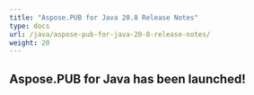 ```yaml
---
title: "Aspose.PUB for Java 20.8 Release Notes"
type: docs
url: /java/aspose-pub-for-java-20-8-release-notes/
weight: 20
---
```

## **Aspose.PUB for Java has been launched!**
